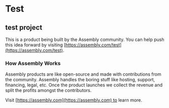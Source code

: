 # Test

## test project

This is a product being built by the Assembly community. You can help push this idea forward by visiting [https://assembly.com/test](https://assembly.com/test).

### How Assembly Works

Assembly products are like open-source and made with contributions from the community. Assembly handles the boring stuff like hosting, support, financing, legal, etc. Once the product launches we collect the revenue and split the profits amongst the contributors.

Visit [https://assembly.com](https://assembly.com) to learn more.
